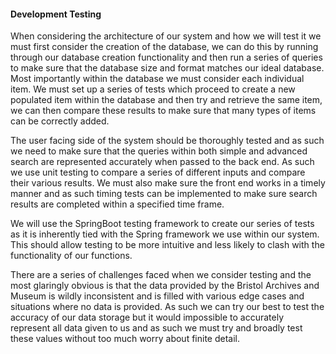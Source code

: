 #### Development Testing

When considering the architecture of our system and how we will test it we must first consider the creation of the database, we can do this by running through our database creation functionality and then run a series of queries to make sure that the database size and format matches our ideal database. Most importantly within the database we must consider each individual item. We must set up a series of tests which proceed to create a new populated item within the database and then try and retrieve the same item, we can then compare these results to make sure that many types of items can be correctly added.

The user facing side of the system should be thoroughly tested and as such we need to make sure that the queries within both simple and advanced search are represented accurately when passed to the back end. As such we use unit testing to compare a series of different inputs and compare their various results. We must also make sure the front end works in a timely manner and as such timing tests can be implemented to make sure search results are completed within a specified time frame.

We will use the SpringBoot testing framework to create our series of tests as it is inherently tied with the Spring framework we use within our system. This should allow testing to be more intuitive and less likely to clash with the functionality of our functions.

There are a series of challenges faced when we consider testing and the most glaringly obvious is that the data provided by the Bristol Archives and Museum is wildly inconsistent and is filled with various edge cases and situations where no data is provided. As such we can try our best to test the accuracy of our data storage but it would impossible to accurately represent all data given to us and as such we must try and broadly test these values without too much worry about finite detail.
